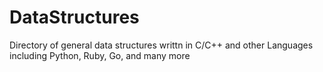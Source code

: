 # DataStructures

Directory of general data structures writtn in C/C++ and other Languages including Python, Ruby, Go, and many more


